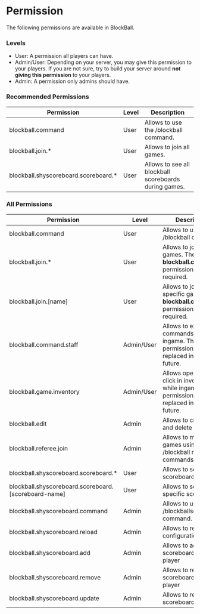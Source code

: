 # Permission

The following permissions are available in BlockBall.

### Levels

* User: A permission all players can have.
* Admin/User: Depending on your server, you may give this permission to your players. If you are not sure, try to build
  your server around **not giving this permission** to your players.
* Admin: A permission only admins should have.

### Recommended Permissions

| Permission                           | Level | Description                                           |   
|--------------------------------------|-------|-------------------------------------------------------|
| blockball.command                    | User  | Allows to use the /blockball command.                 |   
| blockball.join.*                     | User  | Allows to join all games.                             |
| blockball.shyscoreboard.scoreboard.* | User  | Allows to see all blockball scoreboards during games. |

### All Permissions

| Permission                                             | Level      | Description                                                                                        |   
|--------------------------------------------------------|------------|----------------------------------------------------------------------------------------------------|
| blockball.command                                      | User       | Allows to use the /blockball command.                                                              |   
| blockball.join.*                                       | User       | Allows to join all games. The **blockball.command** permission is also required.                   |  
| blockball.join.[name]                                  | User       | Allows to join a specific game. The **blockball.command** permission is also required.             |
| blockball.command.staff                                | Admin/User | Allows to execute commands while ingame. This permission will be replaced in the future.           |  
| blockball.game.inventory                               | Admin/User | Allows open and click in inventories while ingame.   This permission will be replaced in the future. |
| blockball.edit                                         | Admin      | Allows to create, edit and delete games.                                                           |                          
| blockball.referee.join                                 | Admin      | Allows to manipulate games using /blockball referee commands                                       |  
| blockball.shyscoreboard.scoreboard.*                   | User       | Allows to see all scoreboards                                                                      |
| blockball.shyscoreboard.scoreboard.\[scoreboard-name\] | User       | Allows to see a specific scoreboard                                                                |
| blockball.shyscoreboard.command                        | Admin      | Allows to use the /blockballscoreboard command.                                                                       |
| blockball.shyscoreboard.reload                         | Admin      | Allows to reload configurations.                                                                   |
| blockball.shyscoreboard.add                            | Admin      | Allows to add a scoreboard to a player                                                             |
| blockball.shyscoreboard.remove                         | Admin      | Allows to remove a scoreboard from a player                                                        |
| blockball.shyscoreboard.update                         | Admin      | Allows to refresh a scoreboard                                                                     |

